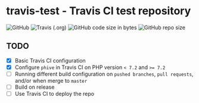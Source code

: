 # travis-test - Travis CI test repository

![GitHub](https://img.shields.io/github/license/pts-archive/travis-test)
![Travis (.org)](https://img.shields.io/travis/pts-archive/travis-test)
![GitHub code size in bytes](https://img.shields.io/github/languages/code-size/pts-archive/travis-test)
![GitHub repo size](https://img.shields.io/github/repo-size/pts-archive/travis-test)

## TODO
  - [x] Basic Travis CI configuration
  - [x] Configure `phive` in Travis CI on PHP version `< 7.2` and `>= 7.2`
  - [ ] Running different build configuration on `pushed branches`, `pull requests`, and/or when merge to `master`
  - [ ] Build on release
  - [ ] Use Travis CI to deploy the repo
